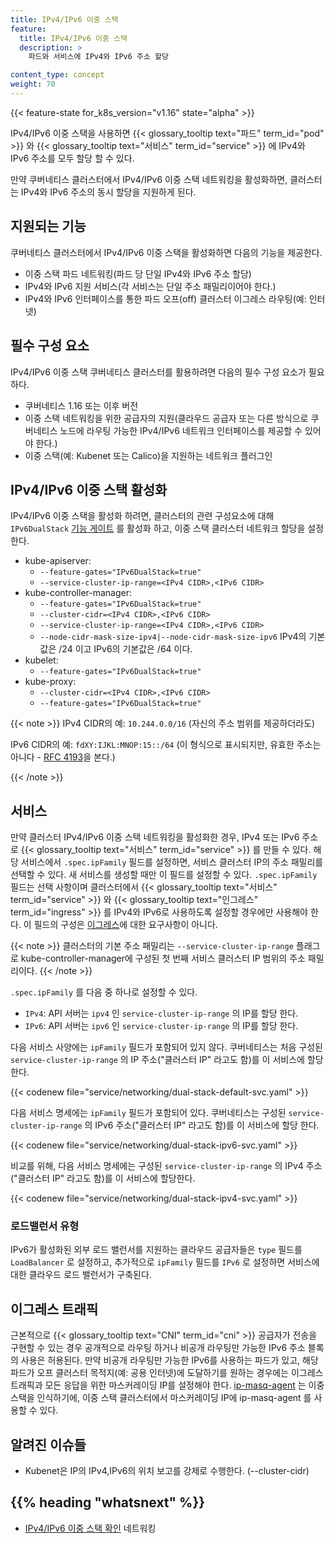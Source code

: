 ```yaml
---
title: IPv4/IPv6 이중 스택
feature:
  title: IPv4/IPv6 이중 스택
  description: >
    파드와 서비스에 IPv4와 IPv6 주소 할당

content_type: concept
weight: 70
---
```


<!-- overview -->

{{< feature-state for_k8s_version="v1.16" state="alpha" >}}

 IPv4/IPv6 이중 스택을 사용하면 {{< glossary_tooltip text="파드" term_id="pod" >}} 와 {{< glossary_tooltip text="서비스" term_id="service" >}} 에 IPv4와 IPv6 주소를 모두 할당 할 수 있다.

만약 쿠버네티스 클러스터에서 IPv4/IPv6 이중 스택 네트워킹을 활성화하면, 클러스터는 IPv4와 IPv6 주소의 동시 할당을 지원하게 된다.



<!-- body -->

## 지원되는 기능

쿠버네티스 클러스터에서 IPv4/IPv6 이중 스택을 활성화하면 다음의 기능을 제공한다.

   * 이중 스택 파드 네트워킹(파드 당 단일 IPv4와 IPv6 주소 할당)
   * IPv4와 IPv6 지원 서비스(각 서비스는 단일 주소 패밀리이어야 한다.)
   * IPv4와 IPv6 인터페이스를 통한 파드 오프(off) 클러스터 이그레스 라우팅(예: 인터넷)

## 필수 구성 요소

IPv4/IPv6 이중 스택 쿠버네티스 클러스터를 활용하려면 다음의 필수 구성 요소가 필요하다.

   * 쿠버네티스 1.16 또는 이후 버전
   * 이중 스택 네트워킹을 위한 공급자의 지원(클라우드 공급자 또는 다른 방식으로 쿠버네티스 노드에 라우팅 가능한 IPv4/IPv6 네트워크 인터페이스를 제공할 수 있어야 한다.)
   * 이중 스택(예: Kubenet 또는 Calico)을 지원하는 네트워크 플러그인

## IPv4/IPv6 이중 스택 활성화

IPv4/IPv6 이중 스택을 활성화 하려면, 클러스터의 관련 구성요소에 대해 `IPv6DualStack` [기능 게이트](/ko/docs/reference/command-line-tools-reference/feature-gates/) 를 활성화 하고, 이중 스택 클러스터 네트워크 할당을 설정한다.

   * kube-apiserver:
      * `--feature-gates="IPv6DualStack=true"`
      * `--service-cluster-ip-range=<IPv4 CIDR>,<IPv6 CIDR>`
   * kube-controller-manager:
      * `--feature-gates="IPv6DualStack=true"`
      * `--cluster-cidr=<IPv4 CIDR>,<IPv6 CIDR>`
      * `--service-cluster-ip-range=<IPv4 CIDR>,<IPv6 CIDR>`
      * `--node-cidr-mask-size-ipv4|--node-cidr-mask-size-ipv6` IPv4의 기본값은 /24 이고 IPv6의 기본값은 /64 이다.
   * kubelet:
      * `--feature-gates="IPv6DualStack=true"`
   * kube-proxy:
      * `--cluster-cidr=<IPv4 CIDR>,<IPv6 CIDR>`
      * `--feature-gates="IPv6DualStack=true"`

{{< note >}}
IPv4 CIDR의 예: `10.244.0.0/16` (자신의 주소 범위를 제공하더라도)

IPv6 CIDR의 예: `fdXY:IJKL:MNOP:15::/64` (이 형식으로 표시되지만, 유효한 주소는 아니다 - [RFC 4193](https://tools.ietf.org/html/rfc4193)을 본다.)

{{< /note >}}

## 서비스

만약 클러스터 IPv4/IPv6 이중 스택 네트워킹을 활성화한 경우, IPv4 또는 IPv6 주소로 {{< glossary_tooltip text="서비스" term_id="service" >}} 를 만들 수 있다. 해당 서비스에서 `.spec.ipFamily` 필드를 설정하면, 서비스 클러스터 IP의 주소 패밀리를 선택할 수 있다.
새 서비스를 생성할 때만 이 필드를 설정할 수 있다. `.spec.ipFamily` 필드는 선택 사항이며 클러스터에서 {{< glossary_tooltip text="서비스" term_id="service" >}} 와 {{< glossary_tooltip text="인그레스" term_id="ingress" >}} 를 IPv4와 IPv6로 사용하도록 설정할 경우에만 사용해야 한다. 이 필드의 구성은 [이그레스](#이그레스-트래픽)에 대한 요구사항이 아니다.

{{< note >}}
클러스터의 기본 주소 패밀리는 `--service-cluster-ip-range` 플래그로 kube-controller-manager에 구성된 첫 번째 서비스 클러스터 IP 범위의 주소 패밀리이다.
{{< /note >}}

`.spec.ipFamily` 를 다음 중 하나로 설정할 수 있다.

   * `IPv4`: API 서버는 `ipv4` 인 `service-cluster-ip-range` 의 IP를 할당 한다.
   * `IPv6`: API 서버는 `ipv6` 인 `service-cluster-ip-range` 의 IP를 할당 한다.

다음 서비스 사양에는 `ipFamily` 필드가 포함되어 있지 않다. 쿠버네티스는 처음 구성된 `service-cluster-ip-range` 의 IP 주소("클러스터 IP" 라고도 함)를 이 서비스에 할당 한다.

{{< codenew file="service/networking/dual-stack-default-svc.yaml" >}}

다음 서비스 명세에는 `ipFamily` 필드가 포함되어 있다. 쿠버네티스는 구성된 `service-cluster-ip-range` 의 IPv6 주소("클러스터 IP" 라고도 함)를 이 서비스에 할당 한다.

{{< codenew file="service/networking/dual-stack-ipv6-svc.yaml" >}}

비교를 위해, 다음 서비스 명세에는 구성된 `service-cluster-ip-range` 의 IPv4 주소("클러스터 IP" 라고도 함)를 이 서비스에 할당한다.

{{< codenew file="service/networking/dual-stack-ipv4-svc.yaml" >}}

### 로드밸런서 유형

IPv6가 활성화된 외부 로드 밸런서를 지원하는 클라우드 공급자들은 `type` 필드를 `LoadBalancer` 로 설정하고, 추가적으로 `ipFamily` 필드를 `IPv6` 로 설정하면 서비스에 대한 클라우드 로드 밸런서가 구축된다.

## 이그레스 트래픽

근본적으로 {{< glossary_tooltip text="CNI" term_id="cni" >}} 공급자가 전송을 구현할 수 있는 경우 공개적으로 라우팅 하거나 비공개 라우팅만 가능한 IPv6 주소 블록의 사용은 허용된다. 만약 비공개 라우팅만 가능한 IPv6를 사용하는 파드가 있고, 해당 파드가 오프 클러스터 목적지(예: 공용 인터넷)에 도달하기를 원하는 경우에는 이그레스 트래픽과 모든 응답을 위한 마스커레이딩 IP를 설정해야 한다. [ip-masq-agent](https://github.com/kubernetes-incubator/ip-masq-agent) 는 이중 스택을 인식하기에, 이중 스택 클러스터에서 마스커레이딩 IP에 ip-masq-agent 를 사용할 수 있다.

## 알려진 이슈들

   * Kubenet은 IP의 IPv4,IPv6의 위치 보고를 강제로 수행한다. (--cluster-cidr)



## {{% heading "whatsnext" %}}


* [IPv4/IPv6 이중 스택 확인](/ko/docs/tasks/network/validate-dual-stack) 네트워킹

